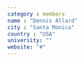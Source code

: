 ```yaml
---
category : members
name : "Dennis Allard"
city : "Santa Monica"
country : "USA"
university: ""
website: "#"
---
```

